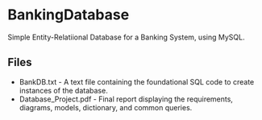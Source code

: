 # BankingDatabase
Simple Entity-Relatiional Database for a Banking System, using MySQL.
## Files
* BankDB.txt - A text file containing the foundational SQL code to create instances of the database.
* Database_Project.pdf - Final report displaying the requirements, diagrams, models, dictionary, and common queries.
